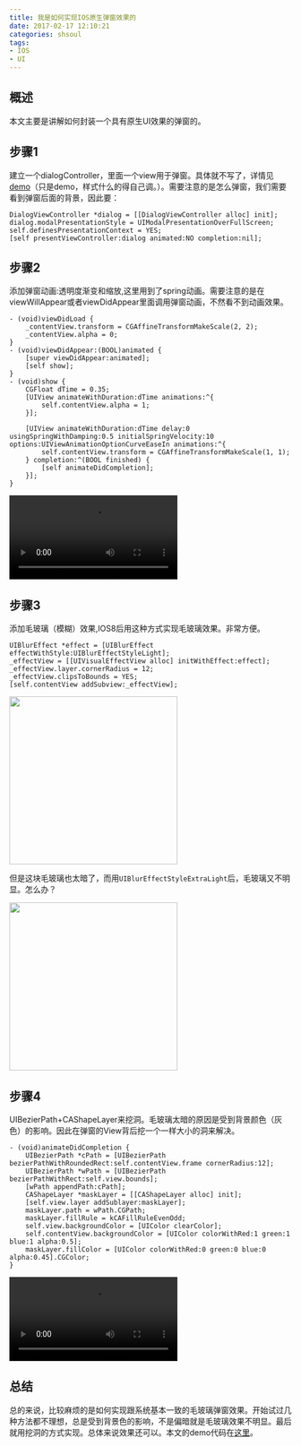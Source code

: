 ```yaml
---
title: 我是如何实现IOS原生弹窗效果的
date: 2017-02-17 12:10:21
categories: shsoul
tags: 
- IOS
- UI
---
```


## 概述
本文主要是讲解如何封装一个具有原生UI效果的弹窗的。

<!-- more -->

## 步骤1
建立一个dialogController，里面一个view用于弹窗。具体就不写了，详情见[demo](https://github.com/shsoul/ShDialog)（只是demo，样式什么的得自己调。）。需要注意的是怎么弹窗，我们需要看到弹窗后面的背景，因此要：

```
DialogViewController *dialog = [[DialogViewController alloc] init];
dialog.modalPresentationStyle = UIModalPresentationOverFullScreen;    
self.definesPresentationContext = YES;
[self presentViewController:dialog animated:NO completion:nil];
```

## 步骤2

添加弹窗动画:透明度渐变和缩放,这里用到了spring动画。需要注意的是在viewWillAppear或者viewDidAppear里面调用弹窗动画，不然看不到动画效果。

```
- (void)viewDidLoad {
	_contentView.transform = CGAffineTransformMakeScale(2, 2);
    _contentView.alpha = 0;
}
- (void)viewDidAppear:(BOOL)animated {
    [super viewDidAppear:animated];
    [self show];
}
- (void)show {
    CGFloat dTime = 0.35;
    [UIView animateWithDuration:dTime animations:^{
        self.contentView.alpha = 1;
    }];
    
    [UIView animateWithDuration:dTime delay:0 usingSpringWithDamping:0.5 initialSpringVelocity:10 options:UIViewAnimationOptionCurveEaseIn animations:^{
        self.contentView.transform = CGAffineTransformMakeScale(1, 1);
    } completion:^(BOOL finished) {
        [self animateDidCompletion];
    }];
}
```

<video width=300 src="https://p0.meituan.net/dpnewvc/8f7e51d2071255106925286cf402630b684961.mov" controls></video>

## 步骤3

添加毛玻璃（模糊）效果,IOS8后用这种方式实现毛玻璃效果。非常方便。

```
UIBlurEffect *effect = [UIBlurEffect effectWithStyle:UIBlurEffectStyleLight];
_effectView = [[UIVisualEffectView alloc] initWithEffect:effect];
_effectView.layer.cornerRadius = 12;
_effectView.clipsToBounds = YES;
[self.contentView addSubview:_effectView];
```
<img width=300 src="https://p0.meituan.net/dpnewvc/ede0c61f2c269eee769e3c618b49efd686526.png"></img>

但是这块毛玻璃也太暗了，而用`UIBlurEffectStyleExtraLight`后，毛玻璃又不明显。怎么办？

<img width=300 src="https://p0.meituan.net/dpnewvc/747b880915a92b39422cebb0bb9df1d979091.png"></img>

## 步骤4
 
UIBezierPath+CAShapeLayer来挖洞。毛玻璃太暗的原因是受到背景颜色（灰色）的影响。因此在弹窗的View背后挖一个一样大小的洞来解决。

```
- (void)animateDidCompletion {
    UIBezierPath *cPath = [UIBezierPath bezierPathWithRoundedRect:self.contentView.frame cornerRadius:12];
    UIBezierPath *wPath = [UIBezierPath bezierPathWithRect:self.view.bounds];
    [wPath appendPath:cPath];
    CAShapeLayer *maskLayer = [[CAShapeLayer alloc] init];
    [self.view.layer addSublayer:maskLayer];
    maskLayer.path = wPath.CGPath;
    maskLayer.fillRule = kCAFillRuleEvenOdd;
    self.view.backgroundColor = [UIColor clearColor];
    self.contentView.backgroundColor = [UIColor colorWithRed:1 green:1 blue:1 alpha:0.5];
    maskLayer.fillColor = [UIColor colorWithRed:0 green:0 blue:0 alpha:0.45].CGColor;
}
```
<video width=300 src="https://p1.meituan.net/dpnewvc/edebca77423a9164f4275979824fd3dc789621.mov" controls></video>

## 总结

总的来说，比较麻烦的是如何实现跟系统基本一致的毛玻璃弹窗效果。开始试过几种方法都不理想，总是受到背景色的影响，不是偏暗就是毛玻璃效果不明显。最后就用挖洞的方式实现。总体来说效果还可以。本文的demo代码在[这里](https://github.com/shsoul/ShDialog)。




